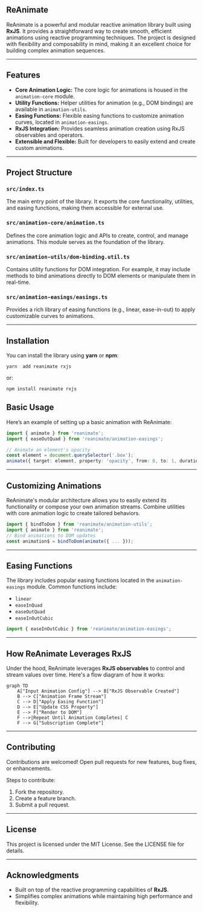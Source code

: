 ReAnimate
---
ReAnimate is a powerful and modular reactive animation library built using **RxJS**. It provides a straightforward way to create smooth, efficient animations using reactive programming techniques. The project is designed with flexibility and composability in mind, making it an excellent choice for building complex animation sequences.

---

## Features
- **Core Animation Logic:** The core logic for animations is housed in the `animation-core` module.
- **Utility Functions:** Helper utilities for animation (e.g., DOM bindings) are available in `animation-utils`.
- **Easing Functions:** Flexible easing functions to customize animation curves, located in `animation-easings`.
- **RxJS Integration:** Provides seamless animation creation using RxJS observables and operators.
- **Extensible and Flexible:** Built for developers to easily extend and create custom animations.

---

## Project Structure

### `src/index.ts`
The main entry point of the library. It exports the core functionality, utilities, and easing functions, making them accessible for external use.

### `src/animation-core/animation.ts`
Defines the core animation logic and APIs to create, control, and manage animations. This module serves as the foundation of the library.

### `src/animation-utils/dom-binding.util.ts`
Contains utility functions for DOM integration. For example, it may include methods to bind animations directly to DOM elements or manipulate them in real-time.

### `src/animation-easings/easings.ts`
Provides a rich library of easing functions (e.g., linear, ease-in-out) to apply customizable curves to animations.

---

## Installation
You can install the library using **yarn** or **npm**:

```shell
yarn  add reanimate rxjs
```
or:

```shell
npm install reanimate rxjs
```
## Basic Usage

Here’s an example of setting up a basic animation with ReAnimate:

```typescript
import { animate } from 'reanimate';
import { easeOutQuad } from 'reanimate/animation-easings';

// Animate an element's opacity
const element = document.querySelector('.box');
animate({ target: element, property: 'opacity', from: 0, to: 1, duration: 1000, easing: easeOutQuad, }).subscribe();

```

---

## Customizing Animations

ReAnimate's modular architecture allows you to easily extend its functionality or compose your own animation streams. Combine utilities with core animation logic to create tailored behaviors.

```typescript
import { bindToDom } from 'reanimate/animation-utils';
import { animate } from 'reanimate';
// Bind animations to DOM updates
const animation$ = bindToDom(animate({ ... }));
```

---

## Easing Functions
The library includes popular easing functions located in the `animation-easings` module. Common functions include:
- `linear`
- `easeInQuad`
- `easeOutQuad`
- `easeInOutCubic`

```typescript
import { easeInOutCubic } from 'reanimate/animation-easings';

```
---

## How ReAnimate Leverages RxJS

Under the hood, ReAnimate leverages **RxJS observables** to control and stream values over time. Here's a flow diagram of how it works:

```mermaid
graph TD
    A["Input Animation Config"] --> B["RxJS Observable Created"]
    B --> C["Animation Frame Stream"]
    C --> D["Apply Easing Function"]
    D --> E["Update CSS Property"]
    E --> F["Render to DOM"]
    F -->|Repeat Until Animation Completes| C
    F --> G["Subscription Complete"]
```

---

## Contributing
Contributions are welcomed! Open pull requests for new features, bug fixes, or enhancements.

Steps to contribute:
1. Fork the repository.
2. Create a feature branch.
3. Submit a pull request.

---

## License
This project is licensed under the MIT License. See the LICENSE file for details.

---

## Acknowledgments
- Built on top of the reactive programming capabilities of **RxJS**.
- Simplifies complex animations while maintaining high performance and flexibility.

